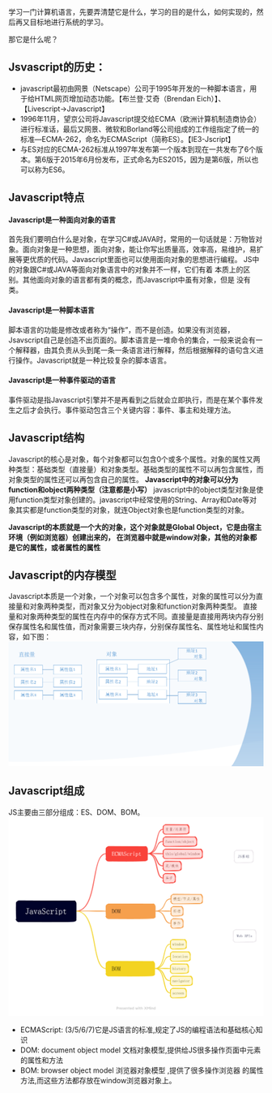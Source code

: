 学习一门计算机语言，先要弄清楚它是什么，学习的目的是什么，如何实现的，然后再又目标地进行系统的学习。

那它是什么呢？
## Jsvascript的历史：
* javascript最初由网景（Netscape）公司于1995年开发的一种脚本语言，用于给HTML网页增加动态功能。【布兰登·艾奇（Brendan Eich）】、【Livescript->Javascript】
* 1996年11月，望京公司将Javascript提交给ECMA（欧洲计算机制造商协会）进行标准话，最后又网景、微软和Borland等公司组成的工作组指定了统一的标准—ECMA-262，命名为ECMAScript（简称ES）。【IE3-Jscript】
* 与ES对应的ECMA-262标准从1997年发布第一个版本到现在一共发布了6个版本。第6版于2015年6月份发布，正式命名为ES2015，因为是第6版，所以也可以称为ES6。

## Javascript特点
#### Javascript是一种面向对象的语言
首先我们要明白什么是对象，在学习C#或JAVA时，常用的一句话就是：万物皆对象。面向对象是一种思想，面向对象，能让你写出质量高，效率高，易维护，易扩展等更优质的代码。Javascript里面也可以使用面向对象的思想进行编程。
JS中的对象跟C#或JAVA等面向对象语言中的对象并不一样，它们有着 本质上的区别。其他面向对象的语言都有类的概念，而Javascript中虽有对象，但是 没有类。
#### Javascript是一种脚本语言
脚本语言的功能是修改或者称为“操作”，而不是创造。如果没有浏览器，Jsavscript自己是创造不出页面的。脚本语言是一堆命令的集合，一般来说会有一个解释器，由其负责从头到尾一条一条语言进行解释，然后根据解释的语句含义进行操作。Javascript就是一种比较复杂的脚本语言。
#### Javascript是一种事件驱动的语言
事件驱动是指Javascript引擎并不是再看到之后就会立即执行，而是在某个事件发生之后才会执行。事件驱动包含三个关键内容：事件、事主和处理方法。

## Javascript结构
Javascript的核心是对象，每个对象都可以包含0个或多个属性。对象的属性又两种类型：基础类型（直接量）和对象类型。基础类型的属性不可以再包含属性，而对象类型的属性还可以再包含自己的属性。
**Javascript中的对象可以分为function和object两种类型（注意都是小写）**
javascript中的object类型对象是使用function类型对象创建的。javascript中经常使用的String、Array和Date等对象其实都是function类型的对象，就连Object对象也是function类型的对象。

**Javascript的本质就是一个大的对象，这个对象就是Global Object，它是由宿主环境（例如浏览器）创建出来的， 在浏览器中就是window对象，其他的对象都是它的属性，或者属性的属性**

## Javascript的内存模型
Javascript本质是一个对象，一个对象可以包含多个属性，对象的属性可以分为直接量和对象两种类型，而对象又分为object对象和function对象两种类型。
直接量和对象两种类型的属性在内存中的保存方式不同。直接量是直接用两块内存分别保存属性名和属性值，而对象需要三块内存，分别保存属性名、属性地址和属性内容，如下图：
![直接量属性和对象属性的内存模型](./ES基础/直接量属性和对象属性的内存模型.png)

## Javascript组成
JS主要由三部分组成：ES、DOM、BOM。
![JS组成](./ES基础/JavaScript组成.png)
* ECMAScript: (3/5/6/7)它是JS语言的标准,规定了JS的编程语法和基础核心知识
* DOM: document object model 文档对象模型,提供给JS很多操作页面中元素的属性和方法
* BOM: browser object model 浏览器对象模型 ,提供了很多操作浏览器 的属性方法,而这些方法都存放在window浏览器对象上。
